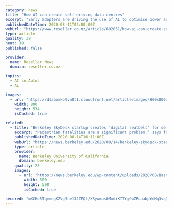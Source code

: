 ```yaml
---
category: news
title: "How AI can create self-driving data centres"
excerpt: "Early adopters are driving the use of AI to optimise power and cooling systems, automate predictive maintenance, and improve workload distribution."
publishedDateTime: 2020-08-11T02:00:00Z
webUrl: "https://www.reseller.co.nz/article/682051/how-ai-can-create-self-driving-data-centres/"
type: article
quality: 39
heat: 39
published: false

provider:
  name: Reseller News
  domain: reseller.co.nz

topics:
  - AI in Autos
  - AI

images:
  - url: "https://d1abomko0vm8t1.cloudfront.net/article/images/800x800/dimg/dreamstime_s_104995220_4.jpg"
    width: 800
    height: 534
    isCached: true

related:
  - title: "Berkeley SkyDeck startup creates ‘digital seatbelt’ for self-driving cars"
    excerpt: "Pedestrian fatalities are a significant problem,” says founder. “Our technology could save one million people over the next decade, if adopted.”"
    publishedDateTime: 2020-08-14T16:11:00Z
    webUrl: "https://news.berkeley.edu/2020/08/14/berkeley-skydeck-startup-creates-digital-seatbelt-for-self-driving-cars/"
    type: article
    provider:
      name: Berkeley University of California
      domain: berkeley.edu
    quality: 23
    images:
      - url: "https://news.berkeley.edu/wp-content/uploads/2020/08/Bastien-Beauchamp_FINAL-e1597249339690.jpg"
        width: 500
        height: 598
        isCached: true

secured: "mXCHd5TqmmngKZVg5ne13JZFQt/XSywmos0MxdiKITYgCwZPoaabpYdMq3vqDT3LkfQEBmJLTAtRJTU6wWgAzwYW7Ig3N8a8OFUzQscSx2KBTx004IOA4PET/kykdzQsYEpdBvjMMv4mwJjnwuwU2BDLSBRw36lxQ8rQorqI9fO29LsFHZdGItGJi+THIXK4809B7Lpe12EwH/ADC8I3baexUgni83/B8BZ7oQPJymMdFfnaubautsjmK7drBbM8MpY+0owGW+OuMXLQ5yp3fYkqoxfUIngSgN5/nCuOaqesQoKQWTBto4a6oN7mnXxOzvQMgVr8DCCcOtSo+7CxNA==;OwDaSvXHfV6xQpwDoGVcGg=="
---
```


